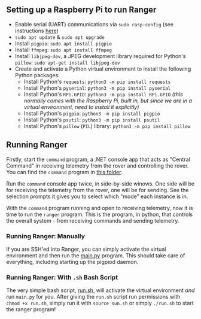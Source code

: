 ## Setting up a Raspberry Pi to run Ranger
- Enable serial (UART) communications via `sudo rasp-config` (see instructions [here](https://timhanewich.medium.com/using-uart-between-a-raspberry-pi-pico-and-raspberry-pi-3b-raspbian-71095d1b259f))
- `sudo apt update` & `sudo apt upgrade`
- Install `pigpio`: `sudo apt install pigpio`
- Install `ffmpeg`: `sudo apt install ffmpeg`
- Install `libjpeg-dev`, a JPEG development library required for Python's `pillow`: `sudo apt-get install libjpeg-dev`
- Create and activate a Python virtual environment to install the following Python packages:
    - Install Python's `requests`: `python3 -m pip install requests`
    - Install Python's `pyserial`: `python3 -m pip install pyserial`
    - Install Python's `RPi.GPIO`: `python3 -m pip install RPi.GPIO` *(this normally comes with the Raspberry Pi, built in, but since we are in a virtual environment, need to install it explicitly)*
    - Install Python's `pigpio`: `python3 -m pip install pigpio`
    - Install Python's `psutil`: `python3 -m pip install psutil`
    - Install Python's `pillow` (`PIL`) library: `python3 -m pip install pillow`

## Running Ranger
Firstly, start the `command` program, a .NET console app that acts as "Central Command" in receiving telemetry from the rover and controlling the rover. You can find the `command` program in [this folder](../src/command/).

Run the `command` console app twice, in side-by-side winows. One side will be for receiving the telemetry from the rover, one will be for sending. See the selection prompts it gives you to select which "mode" each instance is in.

With the `command` program running and open to receiving telemetry, now it is time to run the `ranger` program. This is the program, in python, that controls the overall system - from receiving commands and sending telemetry.

### Running Ranger: Manually
If you are SSH'ed into Ranger, you can simply activate the virtual environment and then run the [main.py](../src/ranger/main.py) program. This should take care of everything, including starting up the pigpiod daemon.

### Running Ranger: With `.sh` Bash Script
The very simple bash script, [run.sh](../src/ranger/run.sh), will activate the virtual environment *and* run `main.py` for you. After giving the `run.sh` script run permissions with `chmod +x run.sh`, simply run it with `source sun.sh` or simply `./run.sh` to start the ranger program!